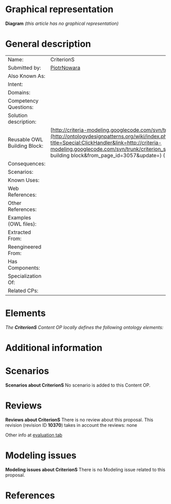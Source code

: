 #  Graphical representation


__Diagram__
_(this article has no graphical representation)_



#  General description




|  |  |
| --- | --- |
|  Name: |  CriterionS |
|  Submitted by: | [PiotrNowara](../User/PiotrNowara.md "User:PiotrNowara") |
|  Also Known As: |  |
|  Intent: |  |
|  Domains: |  |
|  Competency Questions: |  |
|  Solution description: |  |
|  Reusable OWL Building Block: | [http://criteria-modeling.googlecode.com/svn/trunk/criterion\_setter.owl](http://ontologydesignpatterns.org/wiki/index.php?title=Special:ClickHandler&link=http://criteria-modeling.googlecode.com/svn/trunk/criterion_setter.owl&message=OWL building block&from_page_id=3057&update=) (1500) |
|  Consequences: |  |
|  Scenarios: |  |
|  Known Uses: |  |
|  Web References: |  |
|  Other References: |  |
|  Examples (OWL files): |  |
|  Extracted From: |  |
|  Reengineered From: |  |
|  Has Components: |  |
|  Specialization Of: |  |
|  Related CPs: |  |


  




#  Elements


_The __CriterionS__ Content OP locally defines the following ontology elements:_


  




#  Additional information


#  Scenarios



__Scenarios about CriterionS__
No scenario is added to this Content OP.




#  Reviews



__Reviews about CriterionS__
There is no review about this proposal.
This revision (revision ID __10370__) takes in account the reviews: none


Other info at [evaluation tab](http://ontologydesignpatterns.org/wiki/index.php?title=Submissions:CriterionS&action=evaluation "http://ontologydesignpatterns.org/wiki/index.php?title=Submissions:CriterionS&action=evaluation")




#  Modeling issues



__Modeling issues about CriterionS__
There is no Modeling issue related to this proposal.




#  References